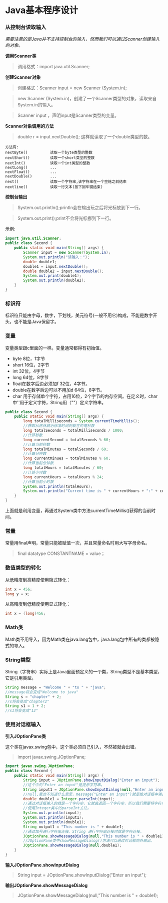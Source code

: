 # Java基本程序设计
### 从控制台读取输入
*需要注意的是Java并不支持控制台的输入，然而我们可以通过Scanner创建输入的对象。*

**调用Scanner类**

>调用格式：import java.util.Scanner;

**创建Scanner对象**

>创建格式：Scanner input = new Scanner (System.in);

>new Scanner (System.in)，创建了一个Scanner类型的对象，读取来自System.in的输入。

>Scanner input ，声明input是Scanner类型的变量。

**Scanner对象调用的方法**

>double r = input.nextDouble();   这样就读取了一个double类型的数。

    方法有:
    nextByte()          读取一个byte类型的整数
    nextShort()         读取一个short类型的整数
    nextInt()           读取一个int类型的整数
    nextLong()          ...
    nextFloat()         ...
    nextDouble()        ...
    next()              读取一个字符串,该字符串在一个空格之前结束
    nextline()          读取一行文本(按下回车键结束)

**控制台输出**
>System.out.println();println会在输出玩之后将光标放到下一行。

>System.out.print();print不会将光标挪到下一行。

示例:
```java
import java.util.Scanner;
public class Second {
    public static void main(String[] args) {
        Scanner input = new Scanner(System.in);
        System.out.println("请输入：");
        double double1;
        double1 = input.nextDouble();
        double double2 = input.nextDouble();
        System.out.print(double1);
        System.out.println(double2);
    }
}
```
### 标识符

标识符只能由字母，数字，下划线，美元符号(一般不用它)构成，不能是数字开头，也不能是Java保留字。

### 变量

变量类型跟c里面的一样。变量通常都得有初始值。

-   byte     8位，1字节
-   short    16位，2字节
-   int      32位，4字节
-   long     64位，8字节
-   float在数字后边必须加f           32位，4字节。
-   double在数字后边可以不用加d        64位，8字节。
-   char 用于存储单个字符，占用16位，2个字节的内存空间。在定义时，char中''用于定义字符，String用（""）定义字符串。

```java
public class Second {
    public static void main(String[] args) {
        long totalMilliseconds = System.currentTimeMillis();
        //获取从格林威治标准时间到现在的毫秒数
        long totalSeconds = totalMilliseconds / 1000;
        //计算秒数
        long currentSecond = totalSeconds % 60;
        //计算当前秒数
        long totalMinutes = totalSeconds / 60;
        //计算分钟数
        long currentMinues = totalMinutes % 60;
        //计算当前分钟数
        long totalHours = totalMinutes / 60;
        //计算小时数
        long currentHours = totalHours % 24;
        //计算当前小时数
        System.out.println(totalHours);
        System.out.println("Current time is " + currentHours + ":" + currentMinues + ":" + currentSecond + "  GMT");
    }
}
```

上面就是利用变量，再通过System类中方法currentTimeMillis()获得的当前时间。

### 常量

常量用final声明，常量只能被赋值一次，并且常量命名时用大写字母命名。

> final datatype CONSTANTNAME = value；

### 数值类型的转化

从低精度到高精度使用隐式转化：

```java
int x = 456;
long y = x;
```

从高精度到低精度使用显式转化：

```java
int x = (long)456;
```

### Math类

Math类不用导入，因为Math类在java.lang包中，java.lang包中所有的类都被隐式的导入。

### String类型

String（字符串）实际上是Java里面预定义的一个类，String类型不是基本类型，它是引用类型。

```java
String message = "Welcome " + "to " + "java";
//message将会变成"Welcome to java"
String s = "chapter" + 2;
//s将会变成"chapter2"
String s1 = 1 + 2;
//s1将会变成"12"
```

### 使用对话框输入

**引入JOptionPane类**

这个类在javax.swing包中，这个类必须自己引入，不然被就会出错。

> import javax.swing.JOptionPane;

```java
import javax.swing.JOptionPane;
public class Second {
    public static void main(String[] args) {
        String input = JOptionPane.showInputDialog("Enter an input");
        //这个中的"Enter an input"是提示字符串。
        String input1 = JOptionPane.showInputDialog(null,"Enter an input","Input Dialog Demo",JOptionPane.QUESTION_MESSAGE);
        //null,我也不知道什么意思，message("Enter an input")就是给对话框中输出一个提示信息，title("Input Dialog Demo")是对话框的标题，JOptionPane.QUESTION_MESSAGE这个就是给对话框里面显示的图标。
        double double1 = Integer.parseInt(input);
        //通过对话框输入的就是一个字符串，它就会返回一个字符串，所以我们需要将字符串转化为数字。
        //使用Integer类中的parseInt方法。
        System.out.println(input);
        System.out.println(input1);
        System.out.println(double1);
        String output1 = "This number is " + double1;
        //通过加号进行字符串连接。String 进行字符串连接时就是字符连接，
        JOptionPane.showMessageDialog(null,"This number is " + double1);
        //JOptionPane类中showMessageDialog()方法可以通过对话框向外输出。
        JOptionPane.showMessageDialog(null,double1);
    }
}
```

**输入JOptionPane.showInputDialog**

>String input = JOptionPane.showInputDialog("Enter an input");

**输出JOptionPane.showMessageDialog**

>JOptionPane.showMessageDialog(null,"This number is " + double1);